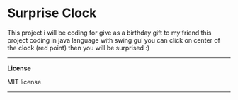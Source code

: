 # Surprise Clock

This project i will be coding for 
give as a birthday gift to my friend 
this project coding in java language
with swing gui 
you can click on center of the clock (red point)
then you will be surprised :)

---
**License**

MIT license.

---
